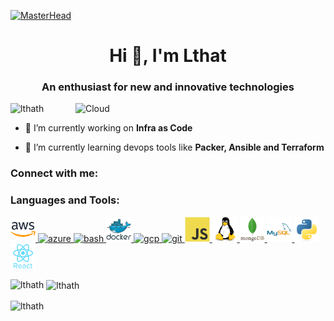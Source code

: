 [![MasterHead](https://png.pngtree.com/background/20210711/original/pngtree-blue-minimalist-technology-computer-banner-picture-image_1109076.jpg)](https://lthath.io)
<h1 align="center">Hi 👋, I'm Lthat</h1>
<h3 align="center">An enthusiast for new and innovative technologies</h3>
<img align="right" alt="Cloud" width="400" src="https://mloegv6p7igz.i.optimole.com/cb:c8bm~2d7d7/w:470/h:467/q:mauto/https://syndrometech.net/wp-content/uploads/2020/11/Data-Center_-Syndrome.gif">

<p align="left"> <img src="https://komarev.com/ghpvc/?username=lthath&label=Profile%20views&color=0e75b6&style=flat" alt="lthath" /> </p>

- 🔭 I’m currently working on **Infra as Code**

- 🌱 I’m currently learning devops tools like **Packer, Ansible and Terraform**

<h3 align="left">Connect with me:</h3>
<p align="left">
</p>

<h3 align="left">Languages and Tools:</h3>
<p align="left"> <a href="https://aws.amazon.com" target="_blank" rel="noreferrer"> <img src="https://raw.githubusercontent.com/devicons/devicon/master/icons/amazonwebservices/amazonwebservices-original-wordmark.svg" alt="aws" width="40" height="40"/> </a> <a href="https://azure.microsoft.com/en-in/" target="_blank" rel="noreferrer"> <img src="https://www.vectorlogo.zone/logos/microsoft_azure/microsoft_azure-icon.svg" alt="azure" width="40" height="40"/> </a> <a href="https://www.gnu.org/software/bash/" target="_blank" rel="noreferrer"> <img src="https://www.vectorlogo.zone/logos/gnu_bash/gnu_bash-icon.svg" alt="bash" width="40" height="40"/> </a> <a href="https://www.docker.com/" target="_blank" rel="noreferrer"> <img src="https://raw.githubusercontent.com/devicons/devicon/master/icons/docker/docker-original-wordmark.svg" alt="docker" width="40" height="40"/> </a> <a href="https://cloud.google.com" target="_blank" rel="noreferrer"> <img src="https://www.vectorlogo.zone/logos/google_cloud/google_cloud-icon.svg" alt="gcp" width="40" height="40"/> </a> <a href="https://git-scm.com/" target="_blank" rel="noreferrer"> <img src="https://www.vectorlogo.zone/logos/git-scm/git-scm-icon.svg" alt="git" width="40" height="40"/> </a> <a href="https://developer.mozilla.org/en-US/docs/Web/JavaScript" target="_blank" rel="noreferrer"> <img src="https://raw.githubusercontent.com/devicons/devicon/master/icons/javascript/javascript-original.svg" alt="javascript" width="40" height="40"/> </a> <a href="https://www.linux.org/" target="_blank" rel="noreferrer"> <img src="https://raw.githubusercontent.com/devicons/devicon/master/icons/linux/linux-original.svg" alt="linux" width="40" height="40"/> </a> <a href="https://www.mongodb.com/" target="_blank" rel="noreferrer"> <img src="https://raw.githubusercontent.com/devicons/devicon/master/icons/mongodb/mongodb-original-wordmark.svg" alt="mongodb" width="40" height="40"/> </a> <a href="https://www.mysql.com/" target="_blank" rel="noreferrer"> <img src="https://raw.githubusercontent.com/devicons/devicon/master/icons/mysql/mysql-original-wordmark.svg" alt="mysql" width="40" height="40"/> </a> <a href="https://www.python.org" target="_blank" rel="noreferrer"> <img src="https://raw.githubusercontent.com/devicons/devicon/master/icons/python/python-original.svg" alt="python" width="40" height="40"/> </a> <a href="https://reactjs.org/" target="_blank" rel="noreferrer"> <img src="https://raw.githubusercontent.com/devicons/devicon/master/icons/react/react-original-wordmark.svg" alt="react" width="40" height="40"/> </a> </p>

<p><img align="left" src="https://github-readme-stats.vercel.app/api/top-langs?username=lthath&show_icons=true&locale=en&layout=compact" alt="lthath" /></p>

<p>&nbsp;<img align="center" src="https://github-readme-stats.vercel.app/api?username=lthath&show_icons=true&locale=en" alt="lthath" /></p>

<p><img align="center" src="https://github-readme-streak-stats.herokuapp.com/?user=lthath&" alt="lthath" /></p>

